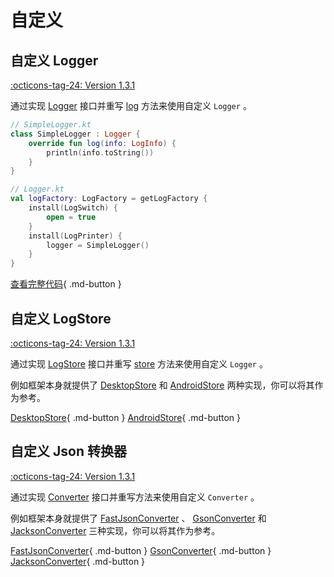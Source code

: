 # 自定义

## 自定义 Logger 

[:octicons-tag-24: Version 1.3.1](https://ave.entropy2020.cn/version/log-core/#131)

通过实现 [Logger](https://api.ave.entropy2020.cn/log/core/com.log.vastgui.core.base/-logger/index.html?query=interface%20Logger) 接口并重写 [log](https://api.ave.entropy2020.cn/log/core/com.log.vastgui.core.base/-logger/log.html) 方法来使用自定义 `Logger` 。

```kotlin
// SimpleLogger.kt
class SimpleLogger : Logger {
    override fun log(info: LogInfo) {
        println(info.toString())
    }
}

// Logger.kt
val logFactory: LogFactory = getLogFactory {
    install(LogSwitch) {
        open = true
    }
    install(LogPrinter) {
        logger = SimpleLogger()
    }
}
```

[查看完整代码](https://github.com/SakurajimaMaii/Android-Vast-Extension/tree/develop/libraries/log/core/src/test/kotlin/com/log/vastgui/core){ .md-button }

## 自定义 LogStore

[:octicons-tag-24: Version 1.3.1](https://ave.entropy2020.cn/version/log-core/#131)

通过实现 [LogStore](https://api.ave.entropy2020.cn/log/core/com.log.vastgui.core.base/-log-store/index.html?query=interface%20LogStore) 接口并重写 [store](https://api.ave.entropy2020.cn/log/core/com.log.vastgui.core.base/-log-store/store.html) 方法来使用自定义 `Logger` 。

例如框架本身就提供了 [DesktopStore](https://api.ave.entropy2020.cn/log/desktop/com.log.vastgui.desktop/-desktop-store/index.html) 和 [AndroidStore](https://api.ave.entropy2020.cn/tools/com.ave.vastgui.tools.log/-android-store/index.html) 两种实现，你可以将其作为参考。

[DesktopStore](https://github.com/SakurajimaMaii/Android-Vast-Extension/blob/develop/libraries/log/desktop/src/main/kotlin/com/log/vastgui/desktop/DesktopStore.kt){ .md-button } [AndroidStore](https://github.com/SakurajimaMaii/Android-Vast-Extension/blob/develop/libraries/tools/src/main/kotlin/com/ave/vastgui/tools/log/AndroidStore.kt){ .md-button }

## 自定义 Json 转换器

[:octicons-tag-24: Version 1.3.1](https://ave.entropy2020.cn/version/log-core/#131)

通过实现 [Converter](https://api.ave.entropy2020.cn/log/core/com.log.vastgui.core.json/-converter/index.html?query=interface%20Converter) 接口并重写方法来使用自定义 `Converter` 。

例如框架本身就提供了 [FastJsonConverter](https://api.ave.entropy2020.cn/log/core/com.log.vastgui.core.json/-fast-json-converter/index.html?query=class%20FastJsonConverter(val%20isPretty:%20Boolean)%20:%20Converter) 、 [GsonConverter](https://api.ave.entropy2020.cn/log/core/com.log.vastgui.core.json/-gson-converter/index.html) 和 [JacksonConverter](https://api.ave.entropy2020.cn/log/core/com.log.vastgui.core.json/-jackson-converter/index.html) 三种实现，你可以将其作为参考。

[FastJsonConverter](https://github.com/SakurajimaMaii/Android-Vast-Extension/blob/develop/libraries/log/core/src/main/kotlin/com/log/vastgui/core/json/FastJsonConverter.kt){ .md-button } [GsonConverter](https://github.com/SakurajimaMaii/Android-Vast-Extension/blob/develop/libraries/log/core/src/main/kotlin/com/log/vastgui/core/json/GsonConverter.kt){ .md-button } [JacksonConverter](https://github.com/SakurajimaMaii/Android-Vast-Extension/blob/develop/libraries/log/core/src/main/kotlin/com/log/vastgui/core/json/JacksonConverter.kt){ .md-button }
